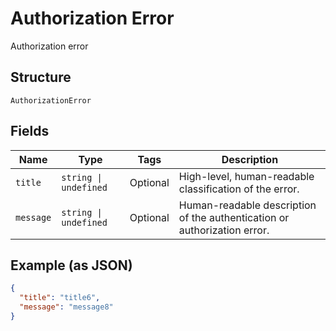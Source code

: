 
# Authorization Error

Authorization error

## Structure

`AuthorizationError`

## Fields

| Name | Type | Tags | Description |
|  --- | --- | --- | --- |
| `title` | `string \| undefined` | Optional | High-level, human-readable classification of the error. |
| `message` | `string \| undefined` | Optional | Human-readable description of the authentication or authorization error. |

## Example (as JSON)

```json
{
  "title": "title6",
  "message": "message8"
}
```

